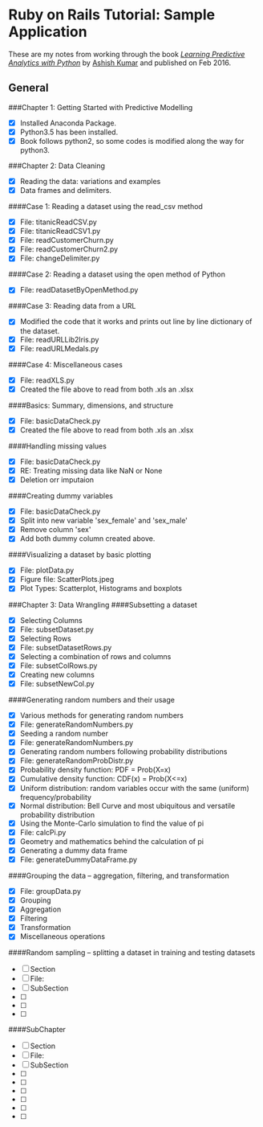 # Ruby on Rails Tutorial: Sample Application

These are my notes from working through the book
[*Learning Predictive Analytics with Python*](https://www.packtpub.com/big-data-and-business-intelligence/learning-predictive-analytics-python)
by [Ashish Kumar](https://in.linkedin.com/in/ashishk64)
and published on Feb 2016.

## General
###Chapter 1: Getting Started with Predictive Modelling
- [x] Installed Anaconda Package.
 - [x] Python3.5 has been installed.
 - [x] Book follows python2, so some codes is modified along the way for python3.

###Chapter 2: Data Cleaning
- [x] Reading the data: variations and examples
- [x] Data frames and delimiters.

####Case 1: Reading a dataset using the read_csv method
- [x] File: titanicReadCSV.py
- [x] File: titanicReadCSV1.py
- [x] File: readCustomerChurn.py
- [x] File: readCustomerChurn2.py
- [x] File: changeDelimiter.py

####Case 2: Reading a dataset using the open method of Python
- [x] File: readDatasetByOpenMethod.py

####Case 3: Reading data from a URL
- [x] Modified the code that it works and prints out line by line dictionary of the dataset.
- [x] File: readURLLib2Iris.py
- [x] File: readURLMedals.py

####Case 4: Miscellaneous cases
- [x] File: readXLS.py
- [x] Created the file above to read from both .xls an .xlsx

####Basics: Summary, dimensions, and structure
- [x] File: basicDataCheck.py
- [x] Created the file above to read from both .xls an .xlsx

####Handling missing values
- [x] File: basicDataCheck.py
- [x] RE: Treating missing data like NaN or None
- [x] Deletion orr imputaion

####Creating dummy variables
- [x] File: basicDataCheck.py
- [x] Split into new variable 'sex_female' and 'sex_male'
- [x] Remove column 'sex'
- [x] Add both dummy column created above.

####Visualizing a dataset by basic plotting
- [x] File: plotData.py
- [x] Figure file: ScatterPlots.jpeg
- [x] Plot Types: Scatterplot, Histograms and boxplots

###Chapter 3: Data Wrangling
####Subsetting a dataset
- [x] Selecting Columns
 - [x] File: subsetDataset.py
- [x] Selecting Rows
 - [x] File: subsetDatasetRows.py
- [x] Selecting a combination of rows and columns
 - [x] File: subsetColRows.py
- [x] Creating new columns
 - [x] File: subsetNewCol.py

####Generating random numbers and their usage
- [x] Various methods for generating random numbers
 - [x] File: generateRandomNumbers.py
- [x] Seeding a random number
 - [x] File: generateRandomNumbers.py
- [x] Generating random numbers following probability distributions
 - [x] File: generateRandomProbDistr.py
 - [x] Probability density function: PDF = Prob(X=x)
 - [x] Cumulative density function: CDF(x) = Prob(X<=x)
 - [x] Uniform distribution: random variables occur with the same (uniform) frequency/probability
 - [x] Normal distribution: Bell Curve and most ubiquitous and versatile probability distribution
- [x] Using the Monte-Carlo simulation to find the value of pi
 - [x] File: calcPi.py
 - [x] Geometry and mathematics behind the calculation of pi
- [x] Generating a dummy data frame
 - [x] File: generateDummyDataFrame.py

####Grouping the data – aggregation, filtering, and transformation
- [x] File: groupData.py
- [x] Grouping
- [x] Aggregation
- [x] Filtering
- [x] Transformation
- [x] Miscellaneous operations

####Random sampling – splitting a dataset in training and testing datasets
- [ ] Section
 - [ ] File:
 - [ ] SubSection
- [ ] 
- [ ] 
- [ ] 

####SubChapter
- [ ] Section
 - [ ] File:
 - [ ] SubSection
- [ ] 
- [ ] 
- [ ] 
- [ ] 
- [ ] 
- [ ]   